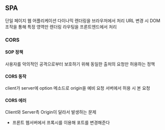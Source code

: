 ## SPA
단일 페이지 웹 어플리케이션
다이나믹 렌더링을 브라우저에서 처리
URL 변경 시 DOM 조작을 통해 특정 영역만 렌더링
라우팅을 프론트엔드에서 처리
### CORS
#### SOP 정책
사용자를 악의적인 공격으로부터 보호하기 위해
동일한 출처의 요청만 허용하는 정책
#### CORS 동작
client가 server에 option 메소드로 origin을 예비 요청
서버에서 허용 시 본 요청
#### CORS 에러
Client와 Server측 Origin이 달라서 발생하는 문제
- 프론트 웹서버에서 프록시를 이용해 포트를 변경해준다